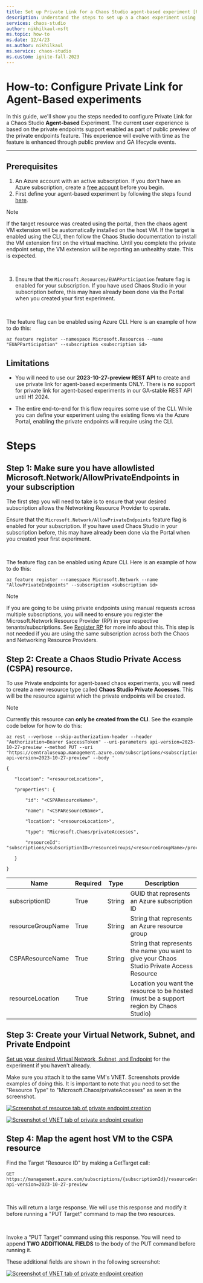 ```yaml
---
title: Set up Private Link for a Chaos Studio agent-based experiment [Preview]
description: Understand the steps to set up a a chaos experiment using private link for agent-based experiments
services: chaos-studio
author: nikhilkaul-msft
ms.topic: how-to
ms.date: 12/4/23
ms.author: nikhilkaul
ms.service: chaos-studio
ms.custom: ignite-fall-2023
---
```

# How-to: Configure Private Link for Agent-Based experiments
In this guide, we'll show you the steps needed to configure Private Link for a Chaos Studio **Agent-based** Experiment. The current user experience is based on the private endpoints support enabled as part of public preview of the private endpoints feature. This experience will evolve with time as the feature is enhanced through public preview and GA lifecycle events. 

---
## Prerequisites

1. An Azure account with an active subscription. If you don't have an Azure subscription, create a [free account](https://azure.microsoft.com/free/?WT.mc_id=A261C142F) before you begin.
2. First define your agent-based experiment by following the steps found [here](articles/chaos-studio/chaos-studio-tutorial-agent-based-portal.md).

> [!NOTE]
> If the target resource was created using the portal, then the chaos agent VM extension will be austomatically installed on the host VM. If the target is enabled using the CLI, then follow the Chaos Studio documentation to install the VM extension first on the virtual machine. Until you complete the private endpoint setup, the VM extension will be reporting an unhealthy state. This is expected.

<br/>

3. Ensure that the `Microsoft.Resources/EUAPParticipation` feature flag is enabled for your subscription. If you have used Chaos Studio in your subscription before, this may have already been done via the Portal when you created your first experiment. 

<br/>

The feature flag can be enabled using Azure CLI. Here is an example of how to do this:

```AzCLI
az feature register --namespace Microsoft.Resources --name "EUAPParticipation" --subscription <subscription id>
```

## Limitations

- You will need to use our **2023-10-27-preview REST API** to create and use private link for agent-based experiments ONLY. There is **no** support for private link for agent-based experiments in our GA-stable REST API until H1 2024. 

- The entire end-to-end for this flow requires some use of the CLI. While you can define your experiment using the existing flows via the Azure Portal, enabling the private endpoints will require using the CLI. 

# Steps

## Step 1: Make sure you have allowlisted Microsoft.Network/AllowPrivateEndpoints in your subscription

The first step you will need to take is to ensure that your desired subscription allows the Networking Resource Provider to operate. 

Ensure that the `Microsoft.Network/AllowPrivateEndpoints` feature flag is enabled for your subscription. If you have used Chaos Studio in your subscription before, this may have already been done via the Portal when you created your first experiment. 

<br/>

The feature flag can be enabled using Azure CLI. Here is an example of how to do this:

```AzCLI
az feature register --namespace Microsoft.Network --name "AllowPrivateEndpoints" --subscription <subscription id>
```

> [!NOTE]
> If you are going to be using private endpoints using manual requests across multiple subscriptions, you will need to ensure you register the Microsoft.Network Resource Provider (RP) in your respective tenants/subscriptions. See [Register RP](articles/azure-resource-manager/management/resource-providers-and-types.md) for more info about this.
> This step is not needed if you are using the same subscription across both the Chaos and Networking Resource Providers.
 
## Step 2: Create a Chaos Studio Private Access (CSPA) resource. 

To use Private endpoints for agent-based chaos experiments, you will need to create a new resource type called **Chaos Studio Private Accesses**. This will be the resource against which the private endpoints will be created.

> [!NOTE]
> Currently this resource can **only be created from the CLI**. See the example code below for how to do this:

 ```AzCLI
az rest --verbose --skip-authorization-header --header "Authorization=Bearer $accessToken" --uri-parameters api-version=2023-10-27-preview --method PUT --uri "https://centraluseuap.management.azure.com/subscriptions/<subscriptionID>/resourceGroups/<resourceGroupName>/providers/Microsoft.Chaos/privateAccesses/<CSPAResourceName>?api-version=2023-10-27-preview" --body ' 

{ 

    "location": "<resourceLocation>", 

    "properties": { 

        "id": "<CSPAResourceName>", 

        "name": "<CSPAResourceName>", 

        "location": "<resourceLocation>", 

        "type": "Microsoft.Chaos/privateAccesses", 

        "resourceId": "subscriptions/<subscriptionID>/resourceGroups/<resourceGroupName>/providers/Microsoft.Chaos/privateAccesses/<CSPAResourceName>" 

    } 

}
 ```

| Name |Required | Type | Description
|-|-|-|-|
|subscriptionID|True|String|GUID that represents an Azure subscription ID|
|resourceGroupName|True|String|String that represents an Azure resource group|
|CSPAResourceName|True|String|String that represents the name you want to give your Chaos Studio Private Access Resource|
|resourceLocation|True|String|Location you want the resource to be hosted (must be a support region by Chaos Studio)|


## Step 3: Create your Virtual Network, Subnet, and Private Endpoint

[Set up your desired Virtual Network, Subnet, and Endpoint](articles/private-link/create-private-endpoint-portal.md) for the experiment if you haven't already.

Make sure you attach it to the same VM's VNET. Screenshots provide examples of doing this. It is important to note that you need to set the "Resource Type" to "Microsoft.Chaos/privateAccesses" as seen in the screenshot. 

[![Screenshot of resource tab of private endpoint creation](images/resourcePrivateEndpoint.png)](images/resourcePrivateEndpoint.png#lightbox)

[![Screenshot of VNET tab of private endpoint creation](images/resourceVNETCSPA.png)](images/resourceVNETCSPA.png#lightbox)


## Step 4: Map the agent host VM to the CSPA resource

Find the Target "Resource ID" by making a GetTarget call:

```AzCLI
GET https://management.azure.com/subscriptions/{subscriptionId}/resourceGroups/{resourceGroupName}/providers/{parentProviderNamespace}/{parentResourceType}/{parentResourceName}/providers/Microsoft.Chaos/targets/{targetName}?api-version=2023-10-27-preview
```

<br/>

This will return a large response. We will use this response and modify it before running a "PUT Target" command to map the two resources. 

<br/>

Invoke a "PUT Target" command using this response. You will need to append **TWO ADDITIONAL FIELDS** to the body of the PUT command before running it.

These additional fields are shown in the following screenshot: 

[![Screenshot of VNET tab of private endpoint creation](images/additionalCSPAfields.png)](images/additionalCSPAfields.png#lightbox)











